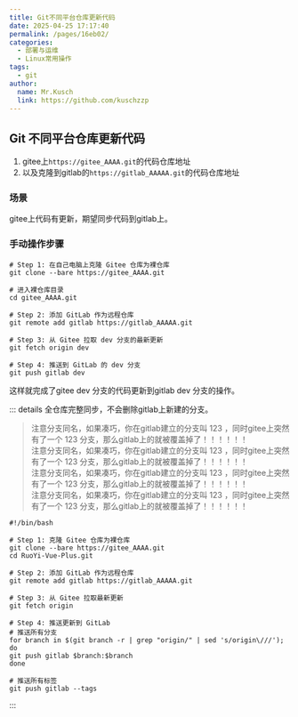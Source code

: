 ```yaml
---
title: Git不同平台仓库更新代码
date: 2025-04-25 17:17:40
permalink: /pages/16eb02/
categories:
  - 部署与运维
  - Linux常用操作
tags:
  - git
author: 
  name: Mr.Kusch
  link: https://github.com/kuschzzp
---
```

## Git 不同平台仓库更新代码

1. gitee上`https://gitee_AAAA.git`的代码仓库地址
2. 以及克隆到gitlab的`https://gitlab_AAAAA.git`的代码仓库地址

### 场景

gitee上代码有更新，期望同步代码到gitlab上。


### 手动操作步骤

``` 
# Step 1: 在自己电脑上克隆 Gitee 仓库为裸仓库
git clone --bare https://gitee_AAAA.git

# 进入裸仓库目录
cd gitee_AAAA.git

# Step 2: 添加 GitLab 作为远程仓库
git remote add gitlab https://gitlab_AAAAA.git

# Step 3: 从 Gitee 拉取 dev 分支的最新更新
git fetch origin dev

# Step 4: 推送到 GitLab 的 dev 分支
git push gitlab dev
```

这样就完成了gitee dev 分支的代码更新到gitlab dev 分支的操作。

::: details 全仓库完整同步，不会删除gitlab上新建的分支。

> 注意分支同名，如果凑巧，你在gitlab建立的分支叫 123 ，同时gitee上突然有了一个 123 分支，那么gitlab上的就被覆盖掉了！！！！！！  
> 注意分支同名，如果凑巧，你在gitlab建立的分支叫 123 ，同时gitee上突然有了一个 123 分支，那么gitlab上的就被覆盖掉了！！！！！！  
> 注意分支同名，如果凑巧，你在gitlab建立的分支叫 123 ，同时gitee上突然有了一个 123 分支，那么gitlab上的就被覆盖掉了！！！！！！  
> 注意分支同名，如果凑巧，你在gitlab建立的分支叫 123 ，同时gitee上突然有了一个 123 分支，那么gitlab上的就被覆盖掉了！！！！！！  

```shell
#!/bin/bash

# Step 1: 克隆 Gitee 仓库为裸仓库
git clone --bare https://gitee_AAAA.git
cd RuoYi-Vue-Plus.git

# Step 2: 添加 GitLab 作为远程仓库
git remote add gitlab https://gitlab_AAAAA.git

# Step 3: 从 Gitee 拉取最新更新
git fetch origin

# Step 4: 推送更新到 GitLab
# 推送所有分支
for branch in $(git branch -r | grep "origin/" | sed 's/origin\///'); do
git push gitlab $branch:$branch
done

# 推送所有标签
git push gitlab --tags
```
:::